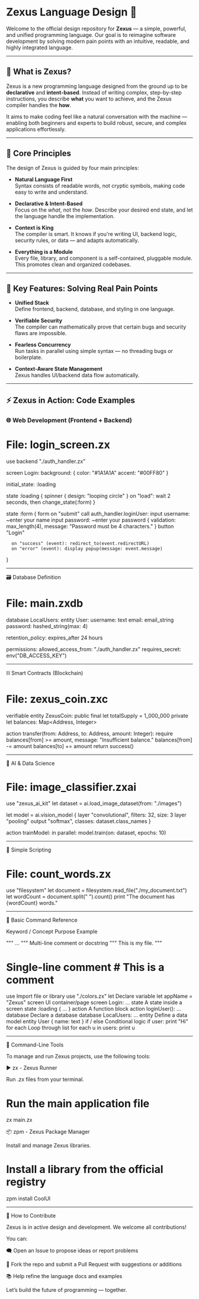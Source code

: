 # Zexus Language Design 🚀

Welcome to the official design repository for **Zexus** — a simple, powerful, and unified programming language. Our goal is to reimagine software development by solving modern pain points with an intuitive, readable, and highly integrated language.

---

## 🧠 What is Zexus?

Zexus is a new programming language designed from the ground up to be **declarative** and **intent-based**. Instead of writing complex, step-by-step instructions, you describe **what** you want to achieve, and the Zexus compiler handles the **how**.

It aims to make coding feel like a natural conversation with the machine — enabling both beginners and experts to build robust, secure, and complex applications effortlessly.

---

## 🔷 Core Principles

The design of Zexus is guided by four main principles:

- **Natural Language First**  
  Syntax consists of readable words, not cryptic symbols, making code easy to write and understand.

- **Declarative & Intent-Based**  
  Focus on the *what*, not the *how*. Describe your desired end state, and let the language handle the implementation.

- **Context is King**  
  The compiler is smart. It knows if you're writing UI, backend logic, security rules, or data — and adapts automatically.

- **Everything is a Module**  
  Every file, library, and component is a self-contained, pluggable module. This promotes clean and organized codebases.

---

## 🧩 Key Features: Solving Real Pain Points

- **Unified Stack**  
  Define frontend, backend, database, and styling in one language.

- **Verifiable Security**  
  The compiler can mathematically prove that certain bugs and security flaws are impossible.

- **Fearless Concurrency**  
  Run tasks in parallel using simple syntax — no threading bugs or boilerplate.

- **Context-Aware State Management**  
  Zexus handles UI/backend data flow automatically.

---

## ⚡ Zexus in Action: Code Examples

### 🌐 Web Development (Frontend + Backend)


# File: login_screen.zx

use backend "./auth_handler.zx"

screen Login:
  background: {
    color: "#1A1A1A"
    accent: "#00FF80"
  }

  initial_state: :loading

  state :loading {
    spinner { design: "looping circle" }
    on "load": wait 2 seconds, then change_state(:form)
  }

  state :form {
    form on "submit" call auth_handler.loginUser:
      input username: ~enter your name
      input password: ~enter your password {
        validation: max_length(4), message: "Password must be 4 characters."
      }
      button "Login"

      on "success" (event): redirect_to(event.redirectURL)
      on "error" (event): display popup(message: event.message)
  }


---



🗃️ Database Definition

# File: main.zxdb

database LocalUsers:
  entity User:
    username: text
    email: email_string
    password: hashed_string(max: 4)

  retention_policy: expires_after 24 hours

  permissions:
    allowed_access_from: "./auth_handler.zx"
    requires_secret: env("DB_ACCESS_KEY")


---



⛓️ Smart Contracts (Blockchain)

# File: zexus_coin.zxc

verifiable entity ZexusCoin:
  public final let totalSupply = 1_000_000
  private let balances: Map<Address, Integer>

  action transfer(from: Address, to: Address, amount: Integer):
    require balances[from] >= amount, message: "Insufficient balance."
    balances[from] -= amount
    balances[to] += amount
    return success()


---



🧠 AI & Data Science

# File: image_classifier.zxai

use "zexus_ai_kit"
let dataset = ai.load_image_dataset(from: "./images")

let model = ai.vision_model {
  layer "convolutional", filters: 32, size: 3
  layer "pooling"
  output "softmax", classes: dataset.class_names
}

action trainModel:
  in parallel: model.train(on: dataset, epochs: 10)


---



🧾 Simple Scripting

# File: count_words.zx

use "filesystem"
let document = filesystem.read_file("./my_document.txt")
let wordCount = document.split(" ").count()
print "The document has {wordCount} words."


---

🧮 Basic Command Reference

Keyword / Concept	Purpose	Example

""" ... """	Multi-line comment or docstring	""" This is my file. """
#	Single-line comment	# This is a comment
use	Import file or library	use "./colors.zx"
let	Declare variable	let appName = "Zexus"
screen	UI container/page	screen Login: ...
state	A state inside a screen	state :loading { ... }
action	A function block	action loginUser(): ...
database	Declare a database	database LocalUsers: ...
entity	Define a data model	entity User { name: text }
if / else	Conditional logic	if user: print "Hi"
for each	Loop through list	for each u in users: print u



---

🧰 Command-Line Tools

To manage and run Zexus projects, use the following tools:

▶️ zx - Zexus Runner

Run .zx files from your terminal.

# Run the main application file
zx main.zx

📦 zpm - Zexus Package Manager

Install and manage Zexus libraries.

# Install a library from the official registry
zpm install CoolUI


---

🤝 How to Contribute

Zexus is in active design and development. We welcome all contributions!

You can:

🗨️ Open an Issue to propose ideas or report problems

🍴 Fork the repo and submit a Pull Request with suggestions or additions

📚 Help refine the language docs and examples


Let’s build the future of programming — together.